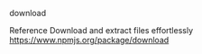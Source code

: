 download

Reference
	Download and extract files effortlessly
	https://www.npmjs.org/package/download

